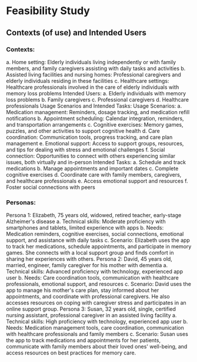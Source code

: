 # Feasibility Study
## Contexts (of use) and Intended Users

### Contexts:
a. Home setting: Elderly individuals living independently or with family members, and family caregivers assisting with daily tasks and activities
b. Assisted living facilities and nursing homes: Professional caregivers and elderly individuals residing in these facilities
c. Healthcare settings: Healthcare professionals involved in the care of elderly individuals with memory loss problems
Intended Users:
a. Elderly individuals with memory loss problems
b. Family caregivers
c. Professional caregivers
d. Healthcare professionals
Usage Scenarios and Intended Tasks:
Usage Scenarios:
a. Medication management: Reminders, dosage tracking, and medication refill notifications
b. Appointment scheduling: Calendar integration, reminders, and transportation arrangements
c. Cognitive exercises: Memory games, puzzles, and other activities to support cognitive health
d. Care coordination: Communication tools, progress tracking, and care plan management
e. Emotional support: Access to support groups, resources, and tips for dealing with stress and emotional challenges
f. Social connection: Opportunities to connect with others experiencing similar issues, both virtually and in-person
Intended Tasks:
a. Schedule and track medications
b. Manage appointments and important dates
c. Complete cognitive exercises
d. Coordinate care with family members, caregivers, and healthcare professionals
e. Access emotional support and resources
f. Foster social connections with peers


### Personas:
Persona 1: Elizabeth, 75 years old, widowed, retired teacher, early-stage Alzheimer's disease
a. Technical skills: Moderate proficiency with smartphones and tablets, limited experience with apps
b. Needs: Medication reminders, cognitive exercises, social connections, emotional support, and assistance with daily tasks
c. Scenario: Elizabeth uses the app to track her medications, schedule appointments, and participate in memory games. She connects with a local support group and finds comfort in sharing her experiences with others.
Persona 2: David, 45 years old, married, engineer, family caregiver for his mother with dementia
a. Technical skills: Advanced proficiency with technology, experienced app user
b. Needs: Care coordination tools, communication with healthcare professionals, emotional support, and resources
c. Scenario: David uses the app to manage his mother's care plan, stay informed about her appointments, and coordinate with professional caregivers. He also accesses resources on coping with caregiver stress and participates in an online support group.
Persona 3: Susan, 32 years old, single, certified nursing assistant, professional caregiver in an assisted living facility
a. Technical skills: High proficiency with technology, experienced app user
b. Needs: Medication management tools, care coordination, communication with healthcare professionals and family members
c. Scenario: Susan uses the app to track medications and appointments for her patients, communicate with family members about their loved ones' well-being, and access resources on best practices for memory care.
